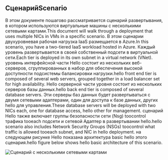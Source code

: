 ## <a name="scenario"></a><span data-ttu-id="6c23d-101">Сценарий</span><span class="sxs-lookup"><span data-stu-id="6c23d-101">Scenario</span></span>
<span data-ttu-id="6c23d-102">В этом документе пошагово рассматривается сценарий развертывания, в котором используются виртуальные машины с несколькими сетевыми картами.</span><span class="sxs-lookup"><span data-stu-id="6c23d-102">This document will walk through a deployment that uses multiple NICs in VMs in a specific scenario.</span></span> <span data-ttu-id="6c23d-103">В этом сценарии двухуровневая рабочая нагрузка IaaS размещается в Azure.</span><span class="sxs-lookup"><span data-stu-id="6c23d-103">In this scenario, you have a two-tiered IaaS workload hosted in Azure.</span></span> <span data-ttu-id="6c23d-104">Каждый уровень развертывается в своей собственный подсети в виртуальной сети.</span><span class="sxs-lookup"><span data-stu-id="6c23d-104">Each tier is deployed in its own subnet in a virtual network (VNet).</span></span> <span data-ttu-id="6c23d-105">уровень интерфейсной части Hello состоит из нескольких веб-серверов, сгруппированных в набор для обеспечения высокой доступности подсистемы балансировки нагрузки.</span><span class="sxs-lookup"><span data-stu-id="6c23d-105">hello front end tier is composed of several web servers, grouped together in a load balancer set for high availability.</span></span> <span data-ttu-id="6c23d-106">Hello серверной части уровня состоит из нескольких серверов базы данных.</span><span class="sxs-lookup"><span data-stu-id="6c23d-106">hello back end tier is composed of several database servers.</span></span> <span data-ttu-id="6c23d-107">Эти серверы баз данных будет развертываться с двумя сетевыми адаптерами, один для доступа к базе данных, других hello для управления.</span><span class="sxs-lookup"><span data-stu-id="6c23d-107">These database servers will be deployed with two NICs each, one for database access, hello other for management.</span></span> <span data-ttu-id="6c23d-108">сценарий Hello также включает группы безопасности сети (Nsg) toocontrol трафика tooeach подсети и сетевой Адаптер в развертывании hello.</span><span class="sxs-lookup"><span data-stu-id="6c23d-108">hello scenario also includes Network Security Groups (NSGs) toocontrol what traffic is allowed tooeach subnet, and NIC in hello deployment.</span></span> <span data-ttu-id="6c23d-109">на следующем рисунке Hello показана архитектура basic hello этого сценария.</span><span class="sxs-lookup"><span data-stu-id="6c23d-109">hello figure below shows hello basic architecture of this scenario.</span></span>  

![Сценарий с несколькими сетевыми картами](./media/virtual-network-deploy-multinic-scenario-include/Figure1.png)

